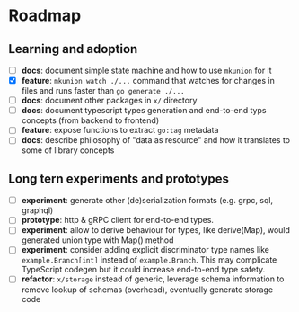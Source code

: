 # Roadmap
## Learning and adoption

- [ ] **docs**: document simple state machine and how to use `mkunion` for it
- [x] **feature**: `mkunion watch ./...` command that watches for changes in files and runs faster than `go generate ./...`
- [ ] **docs**: document other packages in `x/` directory
- [ ] **docs**: document typescript types generation and end-to-end typs concepts (from backend to frontend)
- [ ] **feature**: expose functions to extract `go:tag` metadata
- [ ] **docs**: describe philosophy of "data as resource" and how it translates to some of library concepts

## Long tern experiments and prototypes

- [ ] **experiment**: generate other (de)serialization formats (e.g. grpc, sql, graphql)
- [ ] **prototype**: http & gRPC client for end-to-end types.
- [ ] **experiment**: allow to derive behaviour for types, like derive(Map), would generated union type with Map() method
- [ ] **experiment**: consider adding explicit discriminator type names like `example.Branch[int]` instead of `example.Branch`. This may complicate TypeScript codegen but it could increase end-to-end type safety.
- [ ] **refactor**: `x/storage` instead of generic, leverage schema information to remove lookup of schemas (overhead), eventually generate storage code
